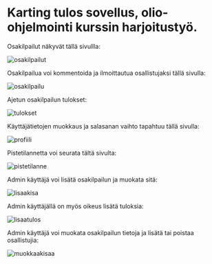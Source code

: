 # Karting tulos sovellus, olio-ohjelmointi kurssin harjoitustyö.

Osakilpailut näkyvät tällä sivullla:

![osakilpailut](https://res.cloudinary.com/kuvapankki/image/upload/c_scale,w_270/v1612700185/Karting-app-github/1.jpg)

Osakilpailua voi kommentoida ja ilmoittautua osallistujaksi tällä sivulla: 

![osakilpailu](https://res.cloudinary.com/kuvapankki/image/upload/c_scale,w_270/v1612700186/Karting-app-github/2.jpg)

Ajetun osakilpailun tulokset:

![tulokset](https://res.cloudinary.com/kuvapankki/image/upload/c_scale,w_270/v1612700185/Karting-app-github/4.jpg)

Käyttäjätietojen muokkaus ja salasanan vaihto tapahtuu tällä sivulla:

![profiili](https://res.cloudinary.com/kuvapankki/image/upload/c_scale,w_270/v1612700185/Karting-app-github/5.jpg)

Pistetilannetta voi seurata tältä sivulta:

![pistetilanne](https://res.cloudinary.com/kuvapankki/image/upload/c_scale,w_270/v1612700185/Karting-app-github/6.jpg)

Admin käyttäjä voi lisätä osakilpailun ja muokata sitä:

![lisaakisa](https://res.cloudinary.com/kuvapankki/image/upload/c_scale,w_270/v1612700185/Karting-app-github/7.jpg)

Admin käyttäjällä on myös oikeus lisätä tuloksia:

![lisaatulos](https://res.cloudinary.com/kuvapankki/image/upload/c_scale,w_270/v1612700185/Karting-app-github/8.jpg)

Admin käyttäjä voi muokata osakilpailun tietoja ja lisätä tai poistaa osallistujia:

![muokkaakisaa](https://res.cloudinary.com/kuvapankki/image/upload/c_scale,w_270/v1612700185/Karting-app-github/9.jpg)
